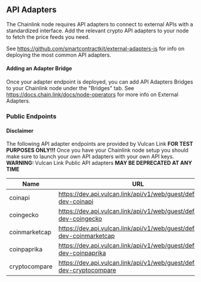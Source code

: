 ## API Adapters
The Chainlink node requires API adapters to connect to external APIs with a standardized interface. Add the relevant crypto API adapters to your node to fetch the price feeds you need.

See https://github.com/smartcontractkit/external-adapters-js for info on deploying the most common API adapters.
#### Adding an Adapter Bridge
Once your adapter endpoint is deployed, you can add API Adapters Bridges to your Chainlink node under the "Bridges" tab. See https://docs.chain.link/docs/node-operators for more info on External Adapters.
### Public Endpoints
#### Disclaimer
The following API adapter endpoints are provided by Vulcan Link <b>FOR TEST PURPOSES ONLY!!!</b>
Once you have your Chainlink node setup you should make sure to launch your own API adapters with your own API keys.
<b>WARNING: </b> Vulcan Link Public API adapters <b>MAY BE DEPRECATED AT ANY TIME</b>

|                   Name                   |                                                                                URL                                                                                |
|-----------------------------------------------|---------------------------------------------------------------------------------------------------------------------------------------------------------------------------|
coinapi | https://dev.api.vulcan.link/api/v1/web/guest/default/ea-dev-coinapi
coingecko | https://dev.api.vulcan.link/api/v1/web/guest/default/ea-dev-coingecko
coinmarketcap | https://dev.api.vulcan.link/api/v1/web/guest/default/ea-dev-coinmarketcap
coinpaprika	| https://dev.api.vulcan.link/api/v1/web/guest/default/ea-dev-coinpaprika
cryptocompare | https://dev.api.vulcan.link/api/v1/web/guest/default/ea-dev-cryptocompare